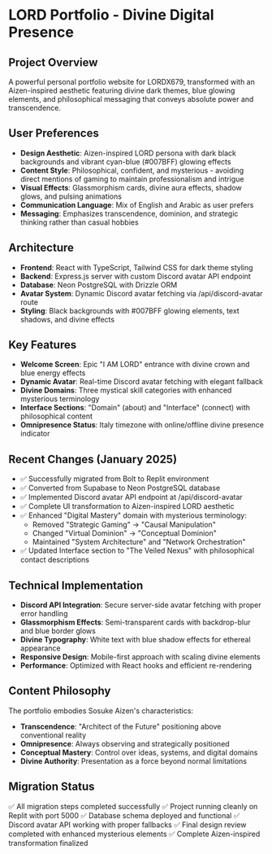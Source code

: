 # LORD Portfolio - Divine Digital Presence

## Project Overview
A powerful personal portfolio website for LORDX679, transformed with an Aizen-inspired aesthetic featuring divine dark themes, blue glowing elements, and philosophical messaging that conveys absolute power and transcendence.

## User Preferences
- **Design Aesthetic**: Aizen-inspired LORD persona with dark black backgrounds and vibrant cyan-blue (#007BFF) glowing effects
- **Content Style**: Philosophical, confident, and mysterious - avoiding direct mentions of gaming to maintain professionalism and intrigue
- **Visual Effects**: Glassmorphism cards, divine aura effects, shadow glows, and pulsing animations
- **Communication Language**: Mix of English and Arabic as user prefers
- **Messaging**: Emphasizes transcendence, dominion, and strategic thinking rather than casual hobbies

## Architecture
- **Frontend**: React with TypeScript, Tailwind CSS for dark theme styling
- **Backend**: Express.js server with custom Discord avatar API endpoint
- **Database**: Neon PostgreSQL with Drizzle ORM
- **Avatar System**: Dynamic Discord avatar fetching via /api/discord-avatar route
- **Styling**: Black backgrounds with #007BFF glowing elements, text shadows, and divine effects

## Key Features
- **Welcome Screen**: Epic "I AM LORD" entrance with divine crown and blue energy effects
- **Dynamic Avatar**: Real-time Discord avatar fetching with elegant fallback
- **Divine Domains**: Three mystical skill categories with enhanced mysterious terminology
- **Interface Sections**: "Domain" (about) and "Interface" (connect) with philosophical content
- **Omnipresence Status**: Italy timezone with online/offline divine presence indicator

## Recent Changes (January 2025)
- ✅ Successfully migrated from Bolt to Replit environment
- ✅ Converted from Supabase to Neon PostgreSQL database  
- ✅ Implemented Discord avatar API endpoint at /api/discord-avatar
- ✅ Complete UI transformation to Aizen-inspired LORD aesthetic
- ✅ Enhanced "Digital Mastery" domain with mysterious terminology:
  - Removed "Strategic Gaming" → "Causal Manipulation"
  - Changed "Virtual Dominion" → "Conceptual Dominion"
  - Maintained "System Architecture" and "Network Orchestration"
- ✅ Updated Interface section to "The Veiled Nexus" with philosophical contact descriptions

## Technical Implementation
- **Discord API Integration**: Secure server-side avatar fetching with proper error handling
- **Glassmorphism Effects**: Semi-transparent cards with backdrop-blur and blue border glows
- **Divine Typography**: White text with blue shadow effects for ethereal appearance  
- **Responsive Design**: Mobile-first approach with scaling divine elements
- **Performance**: Optimized with React hooks and efficient re-rendering

## Content Philosophy
The portfolio embodies Sosuke Aizen's characteristics:
- **Transcendence**: "Architect of the Future" positioning above conventional reality
- **Omnipresence**: Always observing and strategically positioned
- **Conceptual Mastery**: Control over ideas, systems, and digital domains
- **Divine Authority**: Presentation as a force beyond normal limitations

## Migration Status
✅ All migration steps completed successfully
✅ Project running cleanly on Replit with port 5000
✅ Database schema deployed and functional
✅ Discord avatar API working with proper fallbacks
✅ Final design review completed with enhanced mysterious elements
✅ Complete Aizen-inspired transformation finalized